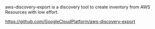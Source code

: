 aws-discovery-export is a discovery tool to create inventory from AWS Resources with low effort.

https://github.com/GoogleCloudPlatform/aws-discovery-export
